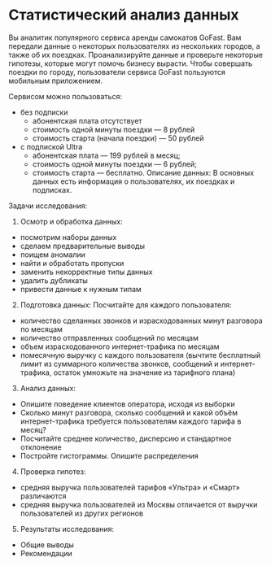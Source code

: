  # Статистический анализ данных

Вы аналитик популярного сервиса аренды самокатов GoFast. Вам передали данные о некоторых пользователях из нескольких городов, а также об их поездках. Проанализируйте данные и проверьте некоторые гипотезы, которые могут помочь бизнесу вырасти.
Чтобы совершать поездки по городу, пользователи сервиса GoFast пользуются мобильным приложением. 

Сервисом можно пользоваться:
 - без подписки
   - абонентская плата отсутствует
   - стоимость одной минуты поездки — 8 рублей
   - стоимость старта (начала поездки) — 50 рублей
 - с подпиской Ultra
   - абонентская плата — 199 рублей в месяц;
   - стоимость одной минуты поездки — 6 рублей;
   - стоимость старта — бесплатно.
Описание данных: 
В основных данных есть информация о пользователях, их поездках и подписках.

  Задачи исследования:
 1. Осмотр и обработка данных:
- посмотрим наборы данных
- сделаем предварительные выводы
- поищем аномалии
- найти и обработать пропуски
- заменить некорректные типы данных
- удалить дубликаты
- привести данные к нужным типам
  
 2. Подготовка данных:
Посчитайте для каждого пользователя:
- количество сделанных звонков и израсходованных минут разговора по месяцам
- количество отправленных сообщений по месяцам
- объем израсходованного интернет-трафика по месяцам
- помесячную выручку с каждого пользователя (вычтите бесплатный лимит из суммарного количества звонков, сообщений и интернет-трафика, остаток умножьте на значение из тарифного плана)

 3. Анализ данных:
- Опишите поведение клиентов оператора, исходя из выборки
- Сколько минут разговора, сколько сообщений и какой объём интернет-трафика требуется пользователям каждого тарифа
в месяц? 
- Посчитайте среднее количество, дисперсию и стандартное отклонение
- Постройте гистограммы. Опишите распределения
  
 4. Проверка гипотез:
- средняя выручка пользователей тарифов «Ультра» и «Смарт» различаются
- средняя выручка пользователей из Москвы отличается от выручки пользователей из других регионов
  
 5. Результаты исследования:
- Общие выводы
- Рекомендации
